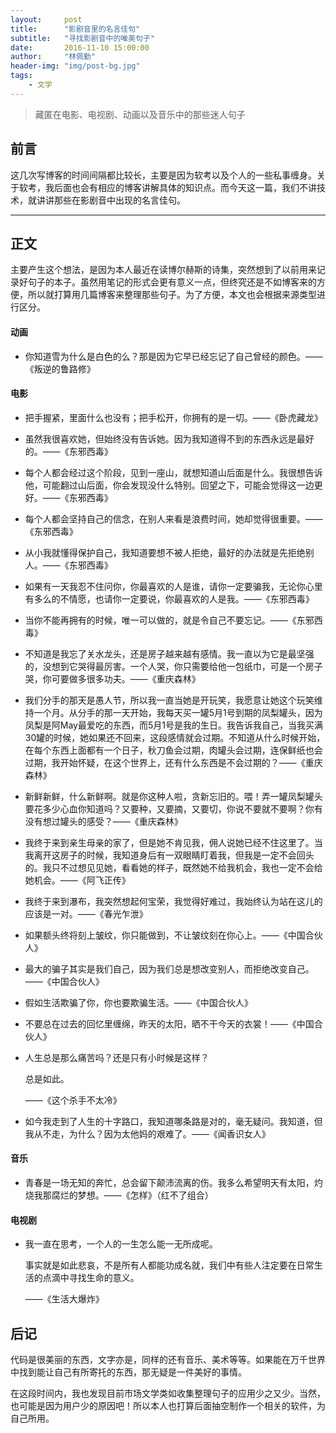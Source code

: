 ```yaml
---
layout:     post
title:      "影剧音里的名言佳句"
subtitle:   "寻找影剧音中的唯美句子"
date:       2016-11-10 15:00:00
author:     "林佩勤"
header-img: "img/post-bg.jpg"
tags:
    - 文学
---
```


> 藏匿在电影、电视剧、动画以及音乐中的那些迷人句子


## 前言

这几次写博客的时间间隔都比较长，主要是因为软考以及个人的一些私事缠身。关于软考，我后面也会有相应的博客讲解具体的知识点。而今天这一篇，我们不讲技术，就讲讲那些在影剧音中出现的名言佳句。

---

## 正文

主要产生这个想法，是因为本人最近在读博尔赫斯的诗集，突然想到了以前用来记录好句子的本子。虽然用笔记的形式会更有意义一点，但终究还是不如博客来的方便，所以就打算用几篇博客来整理那些句子。为了方便，本文也会根据来源类型进行区分。

#### 动画

- 你知道雪为什么是白色的么？那是因为它早已经忘记了自己曾经的颜色。——《叛逆的鲁路修》

#### 电影

- 把手握紧，里面什么也没有；把手松开，你拥有的是一切。——《卧虎藏龙》
- 虽然我很喜欢她，但始终没有告诉她。因为我知道得不到的东西永远是最好的。——《东邪西毒》
- 每个人都会经过这个阶段，见到一座山，就想知道山后面是什么。我很想告诉他，可能翻过山后面，你会发现没什么特别。回望之下，可能会觉得这一边更好。——《东邪西毒》
- 每个人都会坚持自己的信念，在别人来看是浪费时间，她却觉得很重要。——《东邪西毒》
- 从小我就懂得保护自己，我知道要想不被人拒绝，最好的办法就是先拒绝别人。——《东邪西毒》
- 如果有一天我忍不住问你，你最喜欢的人是谁，请你一定要骗我，无论你心里有多么的不情愿，也请你一定要说，你最喜欢的人是我。——《东邪西毒》
- 当你不能再拥有的时候，唯一可以做的，就是令自己不要忘记。——《东邪西毒》
- 不知道是我忘了关水龙头，还是房子越来越有感情。我一直以为它是最坚强的，没想到它哭得最厉害。一个人哭，你只需要给他一包纸巾，可是一个房子哭，你可要做多很多功夫。——《重庆森林》
- 我们分手的那天是愚人节，所以我一直当她是开玩笑，我愿意让她这个玩笑维持一个月。从分手的那一天开始，我每天买一罐5月1号到期的凤梨罐头，因为凤梨是阿May最爱吃的东西，而5月1号是我的生日。我告诉我自己，当我买满30罐的时候，她如果还不回来，这段感情就会过期。不知道从什么时候开始，在每个东西上面都有一个日子，秋刀鱼会过期，肉罐头会过期，连保鲜纸也会过期，我开始怀疑，在这个世界上，还有什么东西是不会过期的？——《重庆森林》
- 新鲜新鲜，什么新鲜啊。就是你这种人啦，贪新忘旧的。喂！弄一罐凤梨罐头要花多少心血你知道吗？又要种，又要摘，又要切，你说不要就不要啊？你有没有想过罐头的感受？——《重庆森林》
- 我终于来到亲生母亲的家了，但是她不肯见我，佣人说她已经不住这里了。当我离开这房子的时候，我知道身后有一双眼睛盯着我，但我是一定不会回头的。我只不过想见见她，看看她的样子，既然她不给我机会，我也一定不会给她机会。——《阿飞正传》
- 我终于来到瀑布，我突然想起何宝荣，我觉得好难过，我始终认为站在这儿的应该是一对。——《春光乍泄》
- 如果额头终将刻上皱纹，你只能做到，不让皱纹刻在你心上。——《中国合伙人》
- 最大的骗子其实是我们自己，因为我们总是想改变别人，而拒绝改变自己。——《中国合伙人》
- 假如生活欺骗了你，你也要欺骗生活。——《中国合伙人》
- 不要总在过去的回忆里缠绵，昨天的太阳，晒不干今天的衣裳！——《中国合伙人》
- 人生总是那么痛苦吗？还是只有小时候是这样？ 

  总是如此。

  ——《这个杀手不太冷》
- 如今我走到了人生的十字路口，我知道哪条路是对的，毫无疑问。我知道，但我从不走，为什么？因为太他妈的艰难了。——《闻香识女人》

#### 音乐

- 青春是一场无知的奔忙，总会留下颠沛流离的伤。我多么希望明天有太阳，灼烧我那腐烂的梦想。——《怎样》（红不了组合）

#### 电视剧

- 我一直在思考，一个人的一生怎么能一无所成呢。

  事实就是如此悲哀，不是所有人都能功成名就，我们中有些人注定要在日常生活的点滴中寻找生命的意义。

  ——《生活大爆炸》

## 后记

代码是很美丽的东西，文字亦是，同样的还有音乐、美术等等。如果能在万千世界中找到能让自己有所寄托的东西，那无疑是一件美好的事情。

在这段时间内，我也发现目前市场文学类如收集整理句子的应用少之又少。当然，也可能是因为用户少的原因吧！所以本人也打算后面抽空制作一个相关的软件，为自己所用。